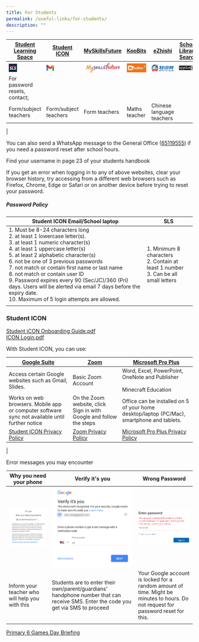 ```yaml
---
title: For Students
permalink: /useful-links/for-students/
description: ""
---
```

|[Student Learning Space](https://vle.learning.moe.edu.sg/login)|[Student ICON](https://workspace.google.com/dashboard)|[MySkillsFuture](https://www.myskillsfuture.gov.sg/content/student/en/primary.html)|[KooBits](https://member.koobits.com/)|[eZhishi](https://www.ezhishi.net/Contents/)|[School Library Search](https://schoolibrary.moe.edu.sg/cantonmentpri/cgi-bin/spydus.exe/MSGTRN/WPAC/HOME)|
|------|------|------|------|------|------|
|<a href="https://vle.learning.moe.edu.sg/login"><img style="width:25%" src="/images/SLS%20Icon.png" align=left></a> | <a href="https://workspace.google.com/dashboard"><img style="width:25%" src="/images/Gmail.jpg" align=left></a>|<a href="https://www.myskillsfuture.gov.sg/content/student/en/primary.html"><img style="width:100%" src="/images/Myskillsfuture.jpg" align=left></a>|<a href="https://member.koobits.com/"><img style="width:100%" src="/images/Koobits.jpg" align=left></a>|<a href="https://www.ezhishi.net/Contents/"><img style="width:100%" src="/images/Ezhishi.jpg" align=left></a>|<a href="https://schoolibrary.moe.edu.sg/cantonmentpri/cgi-bin/spydus.exe/MSGTRN/WPAC/HOME"><img style="width:100%" src="/images/Spydus.jpg" align=left></a>|
| For password resets, contact[:](https://seab.assess.ai/) |  |  |  |  |  |
| Form/subject teachers | Form/subject teachers | Form teachers | Maths teacher | Chinese language teachers |
|  
	

You can also send a WhatsApp message to the General Office ([65119555](http://wa.me/6565119555)) if you need a password reset after school hours. 

Find your username in page 23 of your students handbook

If you get an error when logging in to any of above websites, clear your browser history, try accessing from a different web browsers such as Firefox, Chrome, Edge or Safari or on another device before trying to reset your password.
  
##### Password Policy

| Student ICON Email/School laptop | SLS |
|---|---|
| 1. Must be 8-24 characters long<br>2. at least 1 lowercase letter(s). <br>3. at least 1 numeric character(s)<br>4. at least 1 uppercase letter(s)<br>5. at least 2 alphabetic character(s)<br>6. not be one of 3 previous passwords<br>7. not match or contain first name or last name<br>8. not match or contain user ID<br>9. Password expires every 90 (Sec/JC)/360 (Pri) days. Users will be alerted via email 7 days before the expiry date.<br>10. Maximum of 5 login attempts are allowed. | 1. Minimum 8 characters<br>2. Contain at least 1 number<br>3. Can be all small letters |
| | |

### Student ICON

[Student iCON Onboarding Guide.pdf](/files/Student%20iCON%20Onboarding%20Guide.pdf) <br>
[ICON Login.pdf](/files/ICON%20Login.pdf)
	
With Student ICON, you can use:

| [Google Suite](https://workspace.google.com/dashboard)| [Zoom](https://zoom.us/signin)| [Microsoft Pro Plus](https://www.office.com/)|
|---|---|---|
| Access certain Google websites such as Gmail, Slides.| Basic Zoom Account | Word, Excel, PowerPoint, OneNote and Publisher <br><br>Minecraft Education |
|Works on web browsers. Mobile app or computer software sync not available until further notice|On the Zoom website, click Sign in with Google and follow the steps| Office can be installed on 5 of your home desktop/laptop (PC/Mac), smartphone and tablets.|
| [Student ICON Privacy Policy](https://workspace.google.com/terms/education_terms_japan.html) | [Zoom Privacy Policy](https://zoom.us/docs/en-us/schools-privacy-statement.html) | [Microsoft Pro Plus Privacy Policy](https://portal.office.com/commerce/mosa.aspx) |
|

Error messages you may encounter

| Why you need your phone | Verify it's you | Wrong Password |
|---|---|---|
| ![](/images/Why%20you%20need%20your%20phone.png) | ![](/images/Verify%20its%20you.png) | ![](/images/Wrong%20Pasword.png) |
| Inform your teacher who will help you with this | Students are to enter their own/parent/guardians' handphone number that can receive SMS. Enter the code you get via SMS to proceed | Your Google account is locked for a random amount of time. Might be minutes to hours. Do not request for password reset for this. |
| | | |

[Primary 6 Games Day Briefing](https://drive.google.com/file/d/1G9EAws9GGcTxybhuOIL4ZmYQDhY9wzn0/view?usp=sharing)
